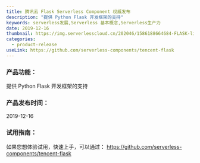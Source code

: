 ```yaml
---
title: 腾讯云 Flask Serverless Component 权威发布
description: "提供 Python Flask 开发框架的支持"
keywords: serverless发展,Serverless 基本概念,Serverless生产力
date: 2019-12-16
thumbnail: https://img.serverlesscloud.cn/202046/1586188664684-FLASK-list.png
categories:
  - product-release
useLink: https://github.com/serverless-components/tencent-flask
---
```


### **产品功能**：
提供 Python Flask 开发框架的支持

### **产品发布时间**：
2019-12-16



### **试用指南**：
如果您想体验试用，快速上手，可以通过：
https://github.com/serverless-components/tencent-flask

